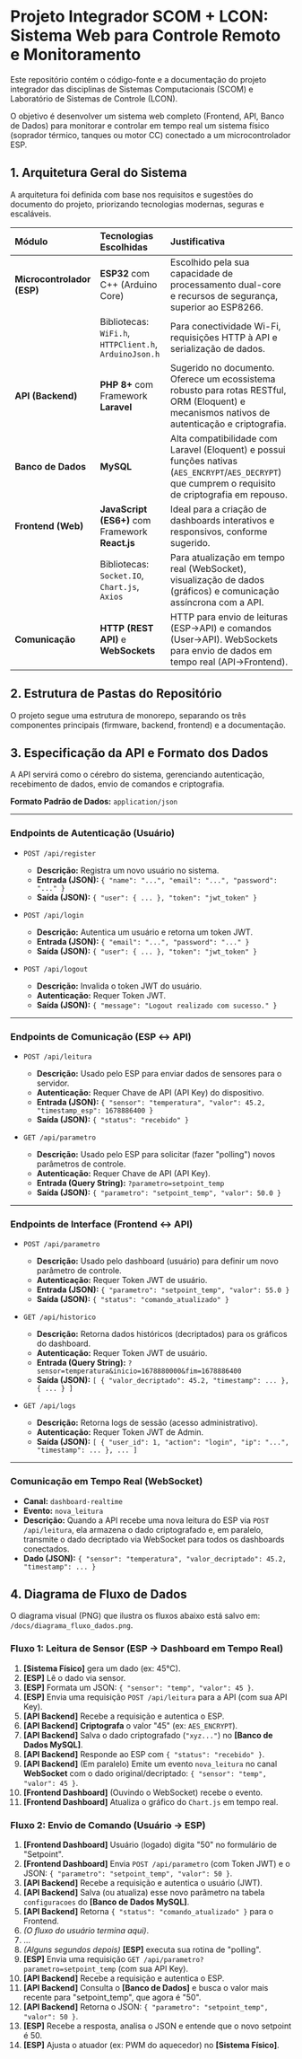 # Projeto Integrador SCOM + LCON: Sistema Web para Controle Remoto e Monitoramento

Este repositório contém o código-fonte e a documentação do projeto integrador das disciplinas de Sistemas Computacionais (SCOM) e Laboratório de Sistemas de Controle (LCON).

O objetivo é desenvolver um sistema web completo (Frontend, API, Banco de Dados) para monitorar e controlar em tempo real um sistema físico (soprador térmico, tanques ou motor CC) conectado a um microcontrolador ESP.

## 1. Arquitetura Geral do Sistema

A arquitetura foi definida com base nos requisitos e sugestões do documento do projeto, priorizando tecnologias modernas, seguras e escaláveis.

| Módulo | Tecnologias Escolhidas | Justificativa |
| :--- | :--- | :--- |
| **Microcontrolador (ESP)** | **ESP32** com C++ (Arduino Core) | Escolhido pela sua capacidade de processamento dual-core e recursos de segurança, superior ao ESP8266. |
| | Bibliotecas: `WiFi.h`, `HTTPClient.h`, `ArduinoJson.h` | Para conectividade Wi-Fi, requisições HTTP à API e serialização de dados. |
| **API (Backend)** | **PHP 8+** com Framework **Laravel** | Sugerido no documento. Oferece um ecossistema robusto para rotas RESTful, ORM (Eloquent) e mecanismos nativos de autenticação e criptografia. |
| **Banco de Dados** | **MySQL** | Alta compatibilidade com Laravel (Eloquent) e possui funções nativas (`AES_ENCRYPT`/`AES_DECRYPT`) que cumprem o requisito de criptografia em repouso. |
| **Frontend (Web)** | **JavaScript (ES6+)** com Framework **React.js** | Ideal para a criação de dashboards interativos e responsivos, conforme sugerido. |
| | Bibliotecas: `Socket.IO`, `Chart.js`, `Axios` | Para atualização em tempo real (WebSocket), visualização de dados (gráficos) e comunicação assíncrona com a API. |
| **Comunicação** | **HTTP (REST API)** e **WebSockets** | HTTP para envio de leituras (ESP->API) e comandos (User->API). WebSockets para envio de dados em tempo real (API->Frontend). |

## 2. Estrutura de Pastas do Repositório

O projeto segue uma estrutura de monorepo, separando os três componentes principais (firmware, backend, frontend) e a documentação.
## 3. Especificação da API e Formato dos Dados

A API servirá como o cérebro do sistema, gerenciando autenticação, recebimento de dados, envio de comandos e criptografia.

**Formato Padrão de Dados:** `application/json`

---

### Endpoints de Autenticação (Usuário)

* `POST /api/register`
    * **Descrição:** Registra um novo usuário no sistema.
    * **Entrada (JSON):** `{ "name": "...", "email": "...", "password": "..." }`
    * **Saída (JSON):** `{ "user": { ... }, "token": "jwt_token" }`

* `POST /api/login`
    * **Descrição:** Autentica um usuário e retorna um token JWT.
    * **Entrada (JSON):** `{ "email": "...", "password": "..." }`
    * **Saída (JSON):** `{ "user": { ... }, "token": "jwt_token" }`

* `POST /api/logout`
    * **Descrição:** Invalida o token JWT do usuário.
    * **Autenticação:** Requer Token JWT.
    * **Saída (JSON):** `{ "message": "Logout realizado com sucesso." }`

---

### Endpoints de Comunicação (ESP ↔ API)

* `POST /api/leitura`
    * **Descrição:** Usado pelo ESP para enviar dados de sensores para o servidor.
    * **Autenticação:** Requer Chave de API (API Key) do dispositivo.
    * **Entrada (JSON):** `{ "sensor": "temperatura", "valor": 45.2, "timestamp_esp": 1678886400 }`
    * **Saída (JSON):** `{ "status": "recebido" }`

* `GET /api/parametro`
    * **Descrição:** Usado pelo ESP para solicitar (fazer "polling") novos parâmetros de controle.
    * **Autenticação:** Requer Chave de API (API Key).
    * **Entrada (Query String):** `?parametro=setpoint_temp`
    * **Saída (JSON):** `{ "parametro": "setpoint_temp", "valor": 50.0 }`

---

### Endpoints de Interface (Frontend ↔ API)

* `POST /api/parametro`
    * **Descrição:** Usado pelo dashboard (usuário) para definir um novo parâmetro de controle.
    * **Autenticação:** Requer Token JWT de usuário.
    * **Entrada (JSON):** `{ "parametro": "setpoint_temp", "valor": 55.0 }`
    * **Saída (JSON):** `{ "status": "comando_atualizado" }`

* `GET /api/historico`
    * **Descrição:** Retorna dados históricos (decriptados) para os gráficos do dashboard.
    * **Autenticação:** Requer Token JWT de usuário.
    * **Entrada (Query String):** `?sensor=temperatura&inicio=1678880000&fim=1678886400`
    * **Saída (JSON):** `[ { "valor_decriptado": 45.2, "timestamp": ... }, { ... } ]`

* `GET /api/logs`
    * **Descrição:** Retorna logs de sessão (acesso administrativo).
    * **Autenticação:** Requer Token JWT de Admin.
    * **Saída (JSON):** `[ { "user_id": 1, "action": "login", "ip": "...", "timestamp": ... }, ... ]`

---

### Comunicação em Tempo Real (WebSocket)

* **Canal:** `dashboard-realtime`
* **Evento:** `nova_leitura`
* **Descrição:** Quando a API recebe uma nova leitura do ESP via `POST /api/leitura`, ela armazena o dado criptografado e, em paralelo, transmite o dado decriptado via WebSocket para todos os dashboards conectados.
* **Dado (JSON):** `{ "sensor": "temperatura", "valor_decriptado": 45.2, "timestamp": ... }`

## 4. Diagrama de Fluxo de Dados

O diagrama visual (PNG) que ilustra os fluxos abaixo está salvo em: `/docs/diagrama_fluxo_dados.png`.

### Fluxo 1: Leitura de Sensor (ESP → Dashboard em Tempo Real)

1.  **[Sistema Físico]** gera um dado (ex: 45°C).
2.  **[ESP]** Lê o dado via sensor.
3.  **[ESP]** Formata um JSON: `{ "sensor": "temp", "valor": 45 }`.
4.  **[ESP]** Envia uma requisição `POST /api/leitura` para a API (com sua API Key).
5.  **[API Backend]** Recebe a requisição e autentica o ESP.
6.  **[API Backend]** **Criptografa** o valor "45" (ex: `AES_ENCRYPT`).
7.  **[API Backend]** Salva o dado criptografado (`"xyz..."`) no **[Banco de Dados MySQL]**.
8.  **[API Backend]** Responde ao ESP com `{ "status": "recebido" }`.
9.  **[API Backend]** (Em paralelo) Emite um evento `nova_leitura` no canal **WebSocket** com o dado original/decriptado: `{ "sensor": "temp", "valor": 45 }`.
10. **[Frontend Dashboard]** (Ouvindo o WebSocket) recebe o evento.
11. **[Frontend Dashboard]** Atualiza o gráfico do `Chart.js` em tempo real.

### Fluxo 2: Envio de Comando (Usuário → ESP)

1.  **[Frontend Dashboard]** Usuário (logado) digita "50" no formulário de "Setpoint".
2.  **[Frontend Dashboard]** Envia `POST /api/parametro` (com Token JWT) e o JSON: `{ "parametro": "setpoint_temp", "valor": 50 }`.
3.  **[API Backend]** Recebe a requisição e autentica o usuário (JWT).
4.  **[API Backend]** Salva (ou atualiza) esse novo parâmetro na tabela `configuracoes` do **[Banco de Dados MySQL]**.
5.  **[API Backend]** Retorna `{ "status": "comando_atualizado" }` para o Frontend.
6.  *(O fluxo do usuário termina aqui)*.
7.  ...
8.  *(Alguns segundos depois)* **[ESP]** executa sua rotina de "polling".
9.  **[ESP]** Envia uma requisição `GET /api/parametro?parametro=setpoint_temp` (com sua API Key).
10. **[API Backend]** Recebe a requisição e autentica o ESP.
11. **[API Backend]** Consulta o **[Banco de Dados]** e busca o valor mais recente para "setpoint_temp", que agora é "50".
12. **[API Backend]** Retorna o JSON: `{ "parametro": "setpoint_temp", "valor": 50 }`.
13. **[ESP]** Recebe a resposta, analisa o JSON e entende que o novo setpoint é 50.
14. **[ESP]** Ajusta o atuador (ex: PWM do aquecedor) no **[Sistema Físico]**.
